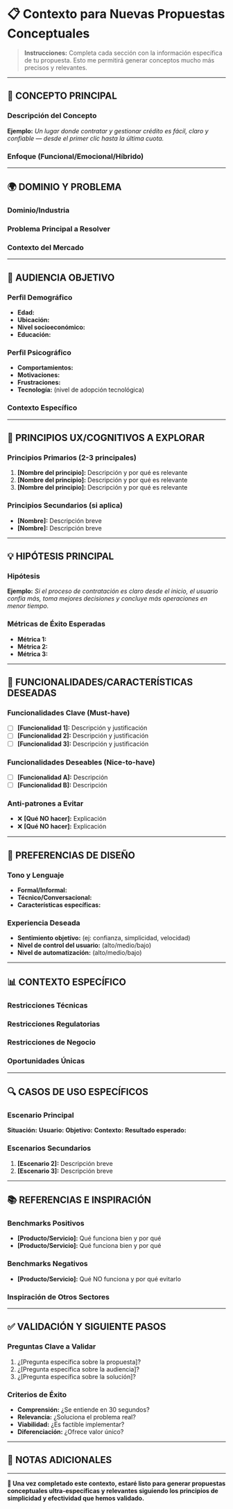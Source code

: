 # 📋 Contexto para Nuevas Propuestas Conceptuales

> **Instrucciones:** Completa cada sección con la información específica de tu propuesta. Esto me permitirá generar conceptos mucho más precisos y relevantes.

---

## 🎯 **CONCEPTO PRINCIPAL**

### Descripción del Concepto
<!-- Escribe aquí una descripción clara y concisa del concepto que quieres explorar -->

**Ejemplo:** *Un lugar donde contratar y gestionar crédito es fácil, claro y confiable — desde el primer clic hasta la última cuota.*

### Enfoque (Funcional/Emocional/Híbrido)
<!-- Especifica si el enfoque es más funcional, emocional o una combinación -->

---

## 🌍 **DOMINIO Y PROBLEMA**

### Dominio/Industria
<!-- Especifica el sector: fintech, e-commerce, salud, educación, etc. -->

### Problema Principal a Resolver
<!-- Define claramente qué problema específico estás intentando solucionar -->

### Contexto del Mercado
<!-- Información relevante sobre el mercado, competencia, oportunidades -->

---

## 👥 **AUDIENCIA OBJETIVO**

### Perfil Demográfico
- **Edad:** 
- **Ubicación:** 
- **Nivel socioeconómico:** 
- **Educación:** 

### Perfil Psicográfico
- **Comportamientos:** 
- **Motivaciones:** 
- **Frustraciones:** 
- **Tecnología:** (nivel de adopción tecnológica)

### Contexto Específico
<!-- Información específica sobre la situación de vida de tu audiencia -->

---

## 🧠 **PRINCIPIOS UX/COGNITIVOS A EXPLORAR**

### Principios Primarios (2-3 principales)
1. **[Nombre del principio]:** Descripción y por qué es relevante
2. **[Nombre del principio]:** Descripción y por qué es relevante
3. **[Nombre del principio]:** Descripción y por qué es relevante

### Principios Secundarios (si aplica)
- **[Nombre]:** Descripción breve
- **[Nombre]:** Descripción breve

---

## 💡 **HIPÓTESIS PRINCIPAL**

### Hipótesis
<!-- Escribe tu hipótesis principal en formato: "Si [acción/condición], entonces [resultado esperado] porque [razón]" -->

**Ejemplo:** *Si el proceso de contratación es claro desde el inicio, el usuario confía más, toma mejores decisiones y concluye más operaciones en menor tiempo.*

### Métricas de Éxito Esperadas
- **Métrica 1:** 
- **Métrica 2:** 
- **Métrica 3:** 

---

## 🔧 **FUNCIONALIDADES/CARACTERÍSTICAS DESEADAS**

### Funcionalidades Clave (Must-have)
- [ ] **[Funcionalidad 1]:** Descripción y justificación
- [ ] **[Funcionalidad 2]:** Descripción y justificación
- [ ] **[Funcionalidad 3]:** Descripción y justificación

### Funcionalidades Deseables (Nice-to-have)
- [ ] **[Funcionalidad A]:** Descripción
- [ ] **[Funcionalidad B]:** Descripción

### Anti-patrones a Evitar
- ❌ **[Qué NO hacer]:** Explicación
- ❌ **[Qué NO hacer]:** Explicación

---

## 🎨 **PREFERENCIAS DE DISEÑO**

### Tono y Lenguaje
- **Formal/Informal:** 
- **Técnico/Conversacional:** 
- **Características específicas:** 

### Experiencia Deseada
- **Sentimiento objetivo:** (ej: confianza, simplicidad, velocidad)
- **Nivel de control del usuario:** (alto/medio/bajo)
- **Nivel de automatización:** (alto/medio/bajo)

---

## 📊 **CONTEXTO ESPECÍFICO**

### Restricciones Técnicas
<!-- Limitaciones tecnológicas, de plataforma, etc. -->

### Restricciones Regulatorias
<!-- Normativas, compliance, regulaciones específicas del sector -->

### Restricciones de Negocio
<!-- Limitaciones de tiempo, presupuesto, recursos, etc. -->

### Oportunidades Únicas
<!-- Ventajas competitivas, momentos de mercado, etc. -->

---

## 🔍 **CASOS DE USO ESPECÍFICOS**

### Escenario Principal
**Situación:** 
**Usuario:** 
**Objetivo:** 
**Contexto:** 
**Resultado esperado:** 

### Escenarios Secundarios
1. **[Escenario 2]:** Descripción breve
2. **[Escenario 3]:** Descripción breve

---

## 📚 **REFERENCIAS E INSPIRACIÓN**

### Benchmarks Positivos
- **[Producto/Servicio]:** Qué funciona bien y por qué
- **[Producto/Servicio]:** Qué funciona bien y por qué

### Benchmarks Negativos  
- **[Producto/Servicio]:** Qué NO funciona y por qué evitarlo

### Inspiración de Otros Sectores
<!-- Ejemplos de otros sectores que podrían inspirar soluciones -->

---

## ✅ **VALIDACIÓN Y SIGUIENTE PASOS**

### Preguntas Clave a Validar
1. ¿[Pregunta específica sobre la propuesta]?
2. ¿[Pregunta específica sobre la audiencia]?
3. ¿[Pregunta específica sobre la solución]?

### Criterios de Éxito
- **Comprensión:** ¿Se entiende en 30 segundos?
- **Relevancia:** ¿Soluciona el problema real?
- **Viabilidad:** ¿Es factible implementar?
- **Diferenciación:** ¿Ofrece valor único?

---

## 📝 **NOTAS ADICIONALES**

<!-- Cualquier información adicional relevante que no encaje en las secciones anteriores -->

---

**🚀 Una vez completado este contexto, estaré listo para generar propuestas conceptuales ultra-específicas y relevantes siguiendo los principios de simplicidad y efectividad que hemos validado.** 
